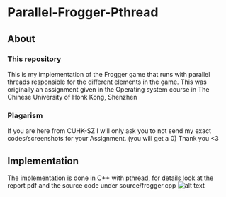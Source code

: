 # Parallel-Frogger-Pthread

## About


### This repository

This is my implementation of the Frogger game that runs with parallel threads responsible for the different elements in the game.
This was originally an assignment given in the Operating system course in The Chinese University of Honk Kong, Shenzhen

### Plagarism

If you are here from CUHK-SZ I will only ask you to not send my exact codes/screenshots for your Assignment. (you will get a 0)
Thank you <3

## Implementation 

The implementation is done in C++ with pthread, for details look at the report pdf and the source code under source/frogger.cpp
![alt text](https://github.com/H4D32/Parallel-Frogger-Pthread/blob/main/images/flowchart.jpg?raw=true)
